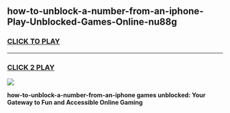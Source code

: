 
## how-to-unblock-a-number-from-an-iphone-Play-Unblocked-Games-Online-nu88g
<h3>
<a href="https://premium76.site?title=how-to-unblock-a-number-from-an-iphone&ref=25A">CLICK TO PLAY</a></h3>
<hr>

<h3>
<a href="https://premium76.site?title=how-to-unblock-a-number-from-an-iphone&ref=25A">CLICK 2 PLAY</a>
  
</h3>

<a href="https://premium76.site?title=how-to-unblock-a-number-from-an-iphone&ref=25A"><img src="https://clearcache.store/games.png"></a>


**how-to-unblock-a-number-from-an-iphone games unblocked: Your Gateway to Fun and Accessible Online Gaming**
